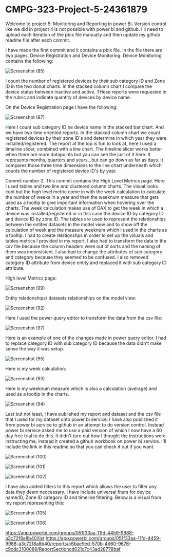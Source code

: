 # CMPG-323-Project-5-24361879

Welcome to project 5. Monitoring and Reporting in power Bi. Version control like we did in project 4 is not possible with power bi and github.
I'll need to upload each iteration of the pbix file manually and then update my github readme file after each commit. 

I have made the first commit and it contains a pbix file. In the file there are two pages, Device Registration and Device Monitoring. Device Monitoring contains the following: 

![Screenshot (85)](https://user-images.githubusercontent.com/66521420/201081866-d0838d33-8d79-4091-bb1c-afb3cc9bb692.png)

I count the number of registered devices by their sub category ID and Zone ID in the two donut charts.
In the stacked column chart I compare the device status between inactive and active.
THese reports were requested in the rubric and indicate quantity of devices by device name.

On the Device Registration page I have the following:

![Screenshot (87)](https://user-images.githubusercontent.com/66521420/201082609-31a45e1b-4647-4b15-b694-4753b17db842.png)

Here I count sub category ID be device name in the stacked bar chart. And we have two time oriented reports. In the stacked column chart we count registered devices by their zone ID's and determine in which year they were installed/registered. The report at the top is fun to look at, here I used a timeline slicer, combined with a line chart. The timeline slicer works better when there are more datapoints but you can see the just of it here. It represents months, quarters and years...but can go down as far as days. It compares those three time dimensions to the line chart underneath which counts the number of registered device ID's by year.

Commit number 2. This commit contains the High Level Metrics page. Here I used tables and two line and clustered column charts. The visual looks cool but the high level metric come in with the week calculation to calculate the number of weeks in a year and then the weeknum measure that gets used as a tooltip to give important information when hovering over the charts. The week calculation makes use of DAX  to get the week in which a device was installed/registered or in this case the device ID by category ID and device ID by zone ID. The tables are used to represent the relationships between the entites'datasets in the model view and to show off the calculation of week and the measure weeknum which I used in the charts as a tooltip. I had to create relationshps in order to set up the visuals and tables metrics I provided in my report. I also had to transform the data in the csv file because the column headers were out of sorts and the naming of them was inconsistent. I also had to change the attributes of sub category and category because they seemed to be confused. I also removed category ID attribute from device entity and replaced it with sub category ID attribute. 

High level Metrics page:

![Screenshot (99)](https://user-images.githubusercontent.com/66521420/201088843-0a84767d-fd02-4a52-8703-727052d173b5.png)

Entity relationships/ datasets relationships on the model view:

![Screenshot (92)](https://user-images.githubusercontent.com/66521420/201089024-da74b38b-de83-4d0c-bf0e-b82f81ac74a3.png)

Here I used the power query editor to transform the data from the csv file:

![Screenshot (97)](https://user-images.githubusercontent.com/66521420/201091601-b5e8a828-cf95-4101-bd1a-09f51512a128.png)

Here is an example of one of the changes made in power query editor. I had to replace category ID with sub category ID because the data didn't make sense the way
it was setup. 

![Screenshot (95)](https://user-images.githubusercontent.com/66521420/201092412-debe5e37-963e-4eaf-9692-0af99d5bda22.png)

Here is my week calculation:

![Screenshot (93)](https://user-images.githubusercontent.com/66521420/201092530-e0b79618-da24-49d5-b4a7-919c2dd62bd3.png)

Here is my weeknum measure which is also a calculation (average) and used as a tooltip in the charts.

![Screenshot (94)](https://user-images.githubusercontent.com/66521420/201092744-b2ed25fd-9b64-496e-872a-7223904e42db.png)

Last but not least, I have published my report and dataset and the csv file that I used for my dataset onto power bi service. I have also published it from power bi
service to github in an attempt to do version control. Instead power bi service asked me to use a paid version of which I now have a 60 day free trial to do this. It
didn't turn out how I thought the instructions were instructing me, instead it created a github workbook on power bi service. I'll include the link in this readme so that you can check it out if you want. 

![Screenshot (100)](https://user-images.githubusercontent.com/66521420/201094971-88f05d85-0f28-4653-85a7-f40be56b02c1.png)

![Screenshot (101)](https://user-images.githubusercontent.com/66521420/201094999-24498ee0-83f8-4671-b350-90ef3ff5d6b4.png)

![Screenshot (102)](https://user-images.githubusercontent.com/66521420/201095049-bd43d3bc-a8c3-4c1b-9fa5-52cb573d881c.png)

I have also added filters to this report which allows the user to filter any data they deem neccessary. I have include universal fiters for device name/ID, Zone ID 
category ID and timeline filtering. Below is a visual from my report representing this:

![Screenshot (105)](https://user-images.githubusercontent.com/66521420/201104107-b41a773a-6569-4073-82fd-efe64d8a85fe.png)

![Screenshot (106)](https://user-images.githubusercontent.com/66521420/201104149-f21412da-969e-458d-8a77-8eaccce200ef.png)

https://app.powerbi.com/groups/051f33aa-11fd-4459-9988-a3c72f8a8b40/list
https://app.powerbi.com/groups/051f33aa-11fd-4459-9988-a3c72f8a8b40/reports/c6bae9ed-570b-4d60-9676-c9cdc3100089/ReportSectioncd021c7c43ad28778baf




